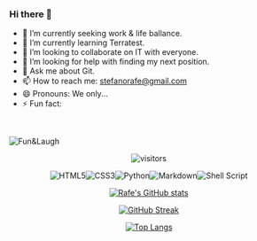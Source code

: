### Hi there 👋

- 🔭 I’m currently seeking work & life ballance.
- 🌱 I’m currently learning Terratest.
- 👯 I’m looking to collaborate on IT with everyone.
- 🤔 I’m looking for help with finding my next position.
- 💬 Ask me about Git.
- 📫 How to reach me: stefanorafe@gmail.com
- 😄 Pronouns: We only...
- ⚡ Fun fact: 
<br>

![Fun&Laugh](https://thecodinglove.com/content/011/bXsruwt.jpg)

<div align="center">

![visitors](https://visitor-badge.glitch.me/badge?page_id=63170347)

<img alt="HTML5" src="https://img.shields.io/badge/html5-%23E34F26.svg?&style=for-the-badge&logo=html5&logoColor=white"/><img alt="CSS3" src="https://img.shields.io/badge/css3-%231572B6.svg?&style=for-the-badge&logo=css3&logoColor=white"/><img alt="Python" src="https://img.shields.io/badge/python-%2314354C.svg?&style=for-the-badge&logo=python&logoColor=white"/><img alt="Markdown" src="https://img.shields.io/badge/markdown-%23000000.svg?&style=for-the-badge&logo=markdown&logoColor=white"/><img alt="Shell Script" src="https://img.shields.io/badge/shell_script-%23121011.svg?&style=for-the-badge&logo=gnu-bash&logoColor=white"/>

[![Rafe's GitHub stats](https://github-readme-stats.vercel.app/api?username=bluehackrafestefano&show_icons=true&theme=radical)
](https://github.com/anuraghazra/github-readme-stats)


[![GitHub Streak](https://github-readme-streak-stats.herokuapp.com/?user=bluehackrafestefano&theme=highcontrast)](https://git.io/streak-stats)


[![Top Langs](https://github-readme-stats.vercel.app/api/top-langs/?username=bluehackrafestefano&langs_count=12&hide=javascript,html,CSS,Less&layout=compact)](https://github.com/anuraghazra/github-readme-stats)

</div>
